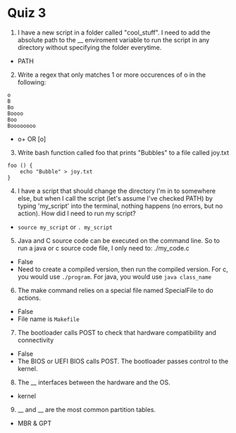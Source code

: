 # Quiz 3

1. I have a new script in a folder called "cool_stuff". I need to add the absolute path to the \_\_ enviroment variable to run the script in any directory without specifying the folder everytime.

- PATH

2. Write a regex that only matches 1 or more occurences of o in the following:

```
o
B
Bo
Boooo
Boo
Boooooooo
```

- o+ OR \[o\]

3. Write bash function called foo that prints "Bubbles" to a file called joy.txt

```
foo () {
    echo "Bubble" > joy.txt
}
```

4. I have a script that should change the directory I'm in to somewhere else, but when I call the script (let's assume I've checked PATH) by typing 'my_script' into the terminal, nothing happens (no errors, but no action). How did I need to run my script?

- `source my_script` or `. my_script`

5. Java and C source code can be executed on the command line. So to run a java or c source code file, I only need to:
   ./my_code.c

- False
- Need to create a compiled version, then run the compiled version. For c, you would use `./program`. For java, you would use `java class_name`

6. The make command relies on a special file named SpecialFile to do actions.

- False
- File name is `Makefile`

7. The bootloader calls POST to check that hardware compatibility and connectivity

- False
- The BIOS or UEFI BIOS calls POST. The bootloader passes control to the kernel.

8. The \_\_ interfaces between the hardware and the OS.

- kernel

9. \_\_ and \_\_ are the most common partition tables.

- MBR & GPT
